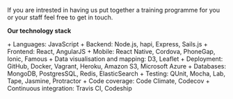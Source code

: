 If you are intrested in having us put together a training programme for you or your staff feel free to <a onclick="fac.nav_scroll('/training/', 'contactsection')">get in touch</a>.

<p class="list-margin-offset"><strong>Our technology stack</strong></p>
+ Languages: JavaScript 
+ Backend: Node.js, hapi, Express, Sails.js
+ Frontend: React, AngularJS
+ Mobile: React Native, Cordova, PhoneGap, Ionic, Famous
+ Data visualisation and mapping: D3, Leaflet 
+ Deployment: GitHub, Docker, Vagrant, Heroku, Amazon S3, Microsoft Azure 
+ Databases: MongoDB, PostgresSQL, Redis, ElasticSearch
+ Testing: QUnit, Mocha, Lab, Tape, Jasmine, Protractor
+ Code coverage: Code Climate, Codecov
+ Continuous integration: Travis CI, Codeship

